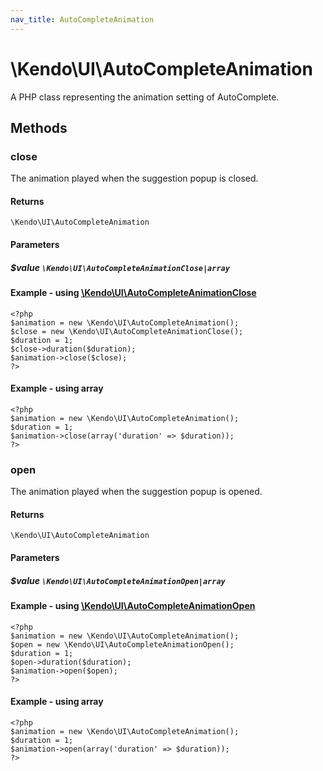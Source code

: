 ```yaml
---
nav_title: AutoCompleteAnimation
---
```


# \Kendo\UI\AutoCompleteAnimation

A PHP class representing the animation setting of AutoComplete.


## Methods

### close

The animation played when the suggestion popup is closed.

#### Returns
`\Kendo\UI\AutoCompleteAnimation`

#### Parameters

##### $value `\Kendo\UI\AutoCompleteAnimationClose|array`


#### Example - using [\Kendo\UI\AutoCompleteAnimationClose](/kendo-ui/api/wrappers/php/Kendo/UI/AutoCompleteAnimationClose)
    <?php
    $animation = new \Kendo\UI\AutoCompleteAnimation();
    $close = new \Kendo\UI\AutoCompleteAnimationClose();
    $duration = 1;
    $close->duration($duration);
    $animation->close($close);
    ?>

#### Example - using array

    <?php
    $animation = new \Kendo\UI\AutoCompleteAnimation();
    $duration = 1;
    $animation->close(array('duration' => $duration));
    ?>

### open

The animation played when the suggestion popup is opened.

#### Returns
`\Kendo\UI\AutoCompleteAnimation`

#### Parameters

##### $value `\Kendo\UI\AutoCompleteAnimationOpen|array`


#### Example - using [\Kendo\UI\AutoCompleteAnimationOpen](/kendo-ui/api/wrappers/php/Kendo/UI/AutoCompleteAnimationOpen)
    <?php
    $animation = new \Kendo\UI\AutoCompleteAnimation();
    $open = new \Kendo\UI\AutoCompleteAnimationOpen();
    $duration = 1;
    $open->duration($duration);
    $animation->open($open);
    ?>

#### Example - using array

    <?php
    $animation = new \Kendo\UI\AutoCompleteAnimation();
    $duration = 1;
    $animation->open(array('duration' => $duration));
    ?>

